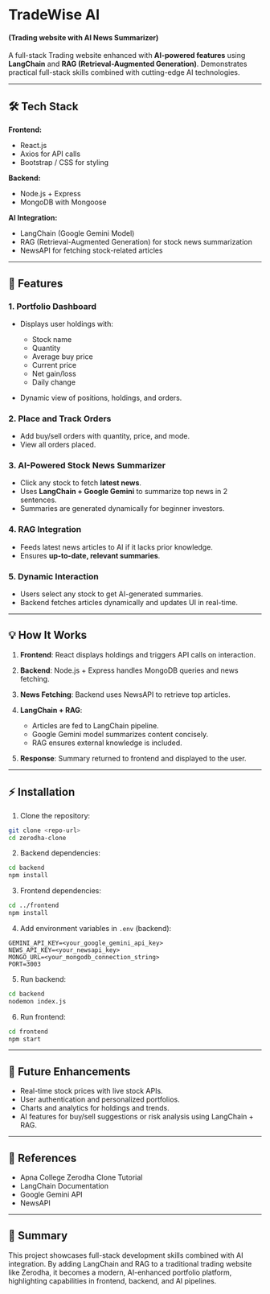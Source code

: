 # TradeWise AI
#### (Trading website with AI News Summarizer)

A full-stack Trading website enhanced with **AI-powered features** using **LangChain** and **RAG (Retrieval-Augmented Generation)**. Demonstrates practical full-stack skills combined with cutting-edge AI technologies.

---

## 🛠 Tech Stack

**Frontend:**

* React.js
* Axios for API calls
* Bootstrap / CSS for styling

**Backend:**

* Node.js + Express
* MongoDB with Mongoose

**AI Integration:**

* LangChain (Google Gemini Model)
* RAG (Retrieval-Augmented Generation) for stock news summarization
* NewsAPI for fetching stock-related articles

---

## 🚀 Features

### 1. Portfolio Dashboard

* Displays user holdings with:

  * Stock name
  * Quantity
  * Average buy price
  * Current price
  * Net gain/loss
  * Daily change
* Dynamic view of positions, holdings, and orders.

### 2. Place and Track Orders

* Add buy/sell orders with quantity, price, and mode.
* View all orders placed.

### 3. AI-Powered Stock News Summarizer

* Click any stock to fetch **latest news**.
* Uses **LangChain + Google Gemini** to summarize top news in 2 sentences.
* Summaries are generated dynamically for beginner investors.

### 4. RAG Integration

* Feeds latest news articles to AI if it lacks prior knowledge.
* Ensures **up-to-date, relevant summaries**.

### 5. Dynamic Interaction

* Users select any stock to get AI-generated summaries.
* Backend fetches articles dynamically and updates UI in real-time.

---

## 💡 How It Works

1. **Frontend**: React displays holdings and triggers API calls on interaction.
2. **Backend**: Node.js + Express handles MongoDB queries and news fetching.
3. **News Fetching**: Backend uses NewsAPI to retrieve top articles.
4. **LangChain + RAG**:

   * Articles are fed to LangChain pipeline.
   * Google Gemini model summarizes content concisely.
   * RAG ensures external knowledge is included.
5. **Response**: Summary returned to frontend and displayed to the user.

---

## ⚡ Installation

1. Clone the repository:

```bash
git clone <repo-url>
cd zerodha-clone
```

2. Backend dependencies:

```bash
cd backend
npm install
```

3. Frontend dependencies:

```bash
cd ../frontend
npm install
```

4. Add environment variables in `.env` (backend):

```
GEMINI_API_KEY=<your_google_gemini_api_key>
NEWS_API_KEY=<your_newsapi_key>
MONGO_URL=<your_mongodb_connection_string>
PORT=3003
```

5. Run backend:

```bash
cd backend
nodemon index.js
```

6. Run frontend:

```bash
cd frontend
npm start
```

---

## 📌 Future Enhancements

* Real-time stock prices with live stock APIs.
* User authentication and personalized portfolios.
* Charts and analytics for holdings and trends.
* AI features for buy/sell suggestions or risk analysis using LangChain + RAG.

---

## 🔗 References

* Apna College Zerodha Clone Tutorial
* LangChain Documentation
* Google Gemini API
* NewsAPI

---

## 🎯 Summary

This project showcases full-stack development skills combined with AI integration. By adding LangChain and RAG to a traditional trading website like Zerodha, it becomes a modern, AI-enhanced portfolio platform, highlighting capabilities in frontend, backend, and AI pipelines.
